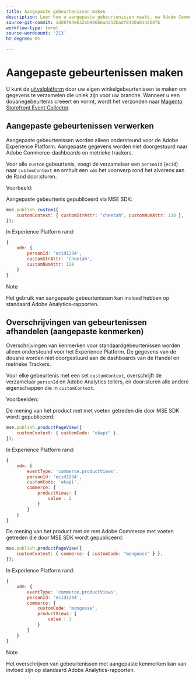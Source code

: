 ```yaml
---
title: Aangepaste gebeurtenissen maken
description: Leer hoe u aangepaste gebeurtenissen maakt, uw Adobe Commerce-gegevens aansluiten op andere Adobe DX-producten.
source-git-commit: 1dd8f94e632bb98666ad252badf8420a014260fb
workflow-type: tm+mt
source-wordcount: '213'
ht-degree: 0%

---
```


# Aangepaste gebeurtenissen maken

U kunt de [uitvalplatform](events.md) door uw eigen winkelgebeurtenissen te maken om gegevens te verzamelen die uniek zijn voor uw branche. Wanneer u een douanegebeurtenis creeert en vormt, wordt het verzonden naar [Magento Storefront Event Collector](https://www.npmjs.com/package/@adobe/magento-storefront-event-collector).

## Aangepaste gebeurtenissen verwerken

Aangepaste gebeurtenissen worden alleen ondersteund voor de Adobe Experience Platform. Aangepaste gegevens worden niet doorgestuurd naar Adobe Commerce-dashboards en metrieke trackers.

Voor alle `custom` gebeurtenis, voegt de verzamelaar een `personId` (`ecid`) naar `customContext` en omhult een `xdm` het voorwerp rond het alvorens aan de Rand door:sturen.

Voorbeeld:

Aangepaste gebeurtenis gepubliceerd via MSE SDK:

```javascript
mse.publish.custom({
    customContext: { customStrAttr: "cheetah", customNumAttr: 128 },
});
```

In Experience Platform rand:

```javascript
{
    xdm: {
        personId: 'ecid1234',
        customStrAttr: 'cheetah',
        customNumAttr: 128
    }
}
```

>[!NOTE]
>
> Het gebruik van aangepaste gebeurtenissen kan invloed hebben op standaard Adobe Analytics-rapporten.

## Overschrijvingen van gebeurtenissen afhandelen (aangepaste kenmerken)

Overschrijvingen van kenmerken voor standaardgebeurtenissen worden alleen ondersteund voor het Experience Platform. De gegevens van de douane worden niet doorgestuurd aan de dashboards van de Handel en metrieke Trackers.

Voor elke gebeurtenis met een set `customContext`, overschrijft de verzamelaar `personId` en Adobe Analytics tellers, en door:sturen alle andere eigenschappen die in `customContext`.

Voorbeelden:

De mening van het product met met voeten getreden die door MSE SDK wordt gepubliceerd:

```javascript
mse.publish.productPageView({
    customContext: { customCode: "okapi" },
});
```

In Experience Platform rand:

```javascript
{
    xdm: {
        eventType: 'commerce.productViews',
        personId: 'ecid1234',
        customCode: 'okapi',
        commerce: {
            productViews: {
                value : 1
            }
        }
    }
}
```

De mening van het product met de met Adobe Commerce met voeten getreden die door MSE SDK wordt gepubliceerd:

```javascript
mse.publish.productPageView({
    customContext: { commerce: { customCode: "mongoose" } },
});
```

In Experience Platform rand:

```javascript
{
    xdm: {
        eventType: 'commerce.productViews',
        personId: 'ecid1234',
        commerce: {
            customCode: 'mongoose',
            productViews: {
                value : 1
            }
        }
    }
}
```

>[!NOTE]
>
> Het overschrijven van gebeurtenissen met aangepaste kenmerken kan van invloed zijn op standaard Adobe Analytics-rapporten.
